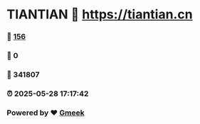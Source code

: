 # TIANTIAN :link: https://tiantian.cn 
### :page_facing_up: [156](https://tiantian.cn/tag.html) 
### :speech_balloon: 0 
### :hibiscus: 341807 
### :alarm_clock: 2025-05-28 17:17:42 
### Powered by :heart: [Gmeek](https://github.com/Meekdai/Gmeek)
